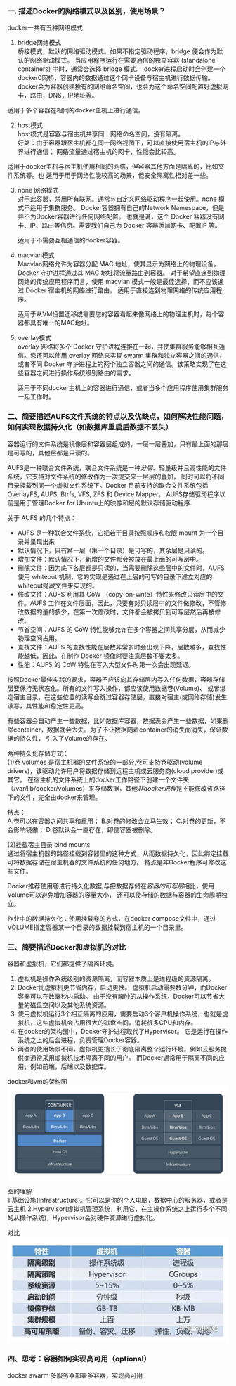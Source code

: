 ### 一. 描述Docker的网络模式以及区别，使用场景？
docker一共有五种网络模式
   
 1. bridge网络模式  
   桥接模式，默认的网络驱动模式。如果不指定驱动程序，bridge 便会作为默认的网络驱动模式。
   当应用程序运行在需要通信的独立容器 (standalone containers) 中时，通常会选择 bridge 模式。
   docker进程启动时会创建一个docker0网桥，容器内的数据通过这个网卡设备与宿主机进行数据传输。
   docker会为容器创建独有的网络命名空间，也会为这个命名空间配置好虚拟网卡，路由，DNS，IP地址等。
 
   适用于多个容器在相同的docker主机上进行通信。

 2. host模式  
   host模式是容器与宿主机共享同一网络命名空间，没有隔离。  
   好处：由于容器跟宿主机都在同一网络视图下，可以直接使用宿主机的IP与外界进行通信；
   网络流量通过宿主机的网卡，性能会比较高。 

   适用于docker主机与宿主机使用相同的网络，但容器其他方面是隔离的，比如文件系统等。也
   适用于用于网络性能较高的场景，但安全隔离性相对差一些。

 3. none 网络模式  
   对于此容器，禁用所有联网。通常与自定义网络驱动程序一起使用。none 模式不适用于集群服务。
   Docker容器拥有自己的Network Namespace，但是并不为Docker容器进行任何网络配置。
   也就是说，这个 Docker 容器没有网卡、IP、路由等信息。需要我们自己为 Docker 容器添加网卡、配置IP 等。

    适用于不需要互相通信的docker容器。
    
 4. macvlan模式  
    Macvlan网络允许为容器分配 MAC 地址，使其显示为网络上的物理设备。 Docker 守护进程通过其 MAC 地址将流量路由到容器。
    对于希望直连到物理网络的传统应用程序而言，使用 macvlan 模式一般是最佳选择，而不应该通过 Docker 宿主机的网络进行路由。
    适用于直接连到物理网络的传统应用程序。

    适用于从VM设置迁移或需要您的容器看起来像网络上的物理主机时，每个容器都具有唯一的MAC地址。
    
 5. overlay模式  
    overlay 网络将多个 Docker 守护进程连接在一起，并使集群服务能够相互通信。您还可以使用 overlay 网络来实现 swarm 集群和独立容器之间的通信，
    或者不同 Docker 守护进程上的两个独立容器之间的通信。该策略实现了在这些容器之间进行操作系统级别路由的需求。   

    适用于不同docker主机上的容器进行通信，或者当多个应用程序使用集群服务一起工作时。

### 二、简要描述AUFS文件系统的特点以及优缺点，如何解决性能问题，如何实现数据持久化（如数据库重启后数据不丢失）
容器运行的文件系统是镜像层和容器层组成的，一层一层叠加，只有最上面的那层是可写的，其他层都是只读的。

AUFS是一种联合文件系统，联合文件系统是一种*分层*、轻量级并且高性能的文件系统，它支持对文件系统的修改作为一次提交来一层层的叠加，
同时可以将不同目录挂载到同一个虚拟文件系统下。Docker 目前支持的联合文件系统包括 OverlayFS, AUFS, Btrfs, VFS, ZFS 和 Device Mapper。
AUFS存储驱动程序以前是用于管理Docker for Ubuntu上的映像和层的默认存储驱动程序.

关于 AUFS 的几个特点：
- AUFS 是一种联合文件系统，它把若干目录按照顺序和权限 mount 为一个目录并呈现出来
- 默认情况下，只有第一层（第一个目录）是可写的，其余层是只读的。
- 增加文件：默认情况下，新增的文件都会被放在最上面的可写层中。
- 删除文件：因为底下各层都是只读的，当需要删除这些层中的文件时，AUFS 使用 whiteout 机制，它的实现是通过在上层的可写的目录下建立对应的whiteout隐藏文件来实现的。
- 修改文件：AUFS 利用其 CoW （copy-on-write）特性来修改只读层中的文件。AUFS 工作在文件层面，因此，只要有对只读层中的文件做修改，不管修改数据的量的多少，在第一次修改时，文件都会被拷贝到可写层然后再被修改。
- 节省空间：AUFS 的 CoW 特性能够允许在多个容器之间共享分层，从而减少物理空间占用。
- 查找文件：AUFS 的查找性能在层数非常多时会出现下降，层数越多，查找性能越低，因此，在制作 Docker 镜像时要注意层数不要太多。
- 性能：AUFS 的 CoW 特性在写入大型文件时第一次会出现延迟。

按照Docker最佳实践的要求，容器不应该向其存储层内写入任何数据，容器存储层要保持无状态化。所有的文件写入操作，都应该使用数据卷(Volume)、
或者绑定宿主目录，在这些位置的读写会跳过容器存储层，直接对宿主(或网络存储)发生读写，其性能和稳定性更高。

有些容器会自动产生一些数据，比如数据库容器，数据表会产生一些数据，如果删除container，数据就会丢失。为了不让数据随着container的消失而消失，保证数据的持久性，
引入了Volume的存在。

两种持久化存储方式：  
(1)卷 volumes
是宿主机器的文件系统的一部分,卷可支持卷驱动(volume drivers)，该驱动允许用户将数据存储到远程主机或云服务商(cloud provider)或其它。
在宿主机的文件系统上的docker工作路径下创建一个文件夹（/var/lib/docker/volumes）来存储数据，其他*非docker进程*是不能修改该路径下的文件，完全由docker来管理。

特点：  
A.卷可以在容器之间共享和重用；
B.对卷的修改会立马生效；
C.对卷的更新，不会影响镜像；
D.卷默认会一直存在，即使容器被删除。

(2)挂载宿主目录   bind mounts  
通过将宿主机器的路径挂载到容器里的这种方式，从而数据持久化，因此绑定挂载可将数据存储在宿主机器的文件系统的任何地方。
特点是非Docker程序可修改这些文件。

Docker推荐使用卷进行持久化数据,与把数据存储在*容器的可写层*相比，使用Volume可以避免增加容器的容量大小，
还可以使存储的数据与容器的生命周期独立。

作业中的数据持久化：使用挂载卷的方式，在docker compose文件中，通过VOLUME指定容器某一个目录的数据挂载到宿主机的一个目录里。

### 三、简要描述Docker和虚拟机的对比
容器和虚拟机，它们都提供了隔离环境。
1. 虚拟机是操作系统级别的资源隔离，而容器本质上是进程级的资源隔离。
2. Docker比虚拟机更节省内存，启动更快。 虚拟机启动需要数分钟，而Docker容器可以在数毫秒内启动。
   由于没有臃肿的从操作系统，Docker可以节省大量的磁盘空间以及其他系统资源。
3. 使用虚拟机运行3个相互隔离的应用，需要启动3个客户机操作系统，也就是虚拟机，这些虚拟机会占用很大的磁盘空间，消耗很多CPU和内存。
4. 在docker的架构图中，Docker守护进程取代了Hypervisor。
   它是运行在操作系统之上的后台进程，负责管理Docker容器。
5. 两者的使用场景不同，虚拟机更擅长于彻底隔离整个运行环境。例如云服务提供商通常采用虚拟机技术隔离不同的用户。
   而Docker通常用于隔离不同的应用，例如前端，后端以及数据库。   
   
docker和vm的架构图
![dockerVM.png](dockerVM.png)

图的理解  
1.基础设施(Infrastructure)。它可以是你的个人电脑，数据中心的服务器，或者是云主机
2.Hypervisor(虚拟机管理系统，利用它，在主操作系统之上运行多个不同的从操作系统)，Hypervisor会对硬件资源进行虚拟化。


对比
![img.png](img.png)

### 四、思考：容器如何实现高可用（optional）
docker swarm 多服务器部署多容器，实现高可用

    
